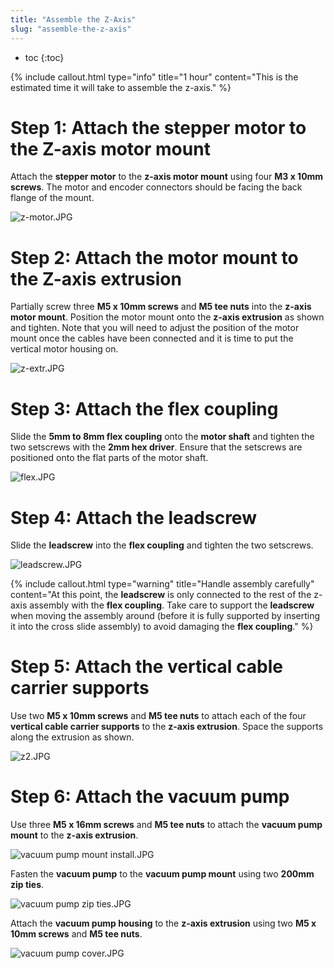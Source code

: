 ```yaml
---
title: "Assemble the Z-Axis"
slug: "assemble-the-z-axis"
---
```


* toc
{:toc}


{%
include callout.html
type="info"
title="1 hour"
content="This is the estimated time it will take to assemble the z-axis."
%}

# Step 1: Attach the stepper motor to the Z-axis motor mount
Attach the **stepper motor** to the **z-axis motor mount** using four **M3 x 10mm screws**. The motor and encoder connectors should be facing the back flange of the mount.

![z-motor.JPG](z-motor.JPG)

# Step 2: Attach the motor mount to the Z-axis extrusion
Partially screw three **M5 x 10mm screws** and **M5 tee nuts** into the **z-axis motor mount**. Position the motor mount onto the **z-axis extrusion** as shown and tighten. Note that you will need to adjust the position of the motor mount once the cables have been connected and it is time to put the vertical motor housing on.

![z-extr.JPG](z-extr.JPG)

# Step 3: Attach the flex coupling
Slide the **5mm to 8mm flex coupling** onto the **motor shaft** and tighten the two setscrews with the **2mm hex driver**. Ensure that the setscrews are positioned onto the flat parts of the motor shaft.

![flex.JPG](flex.JPG)

# Step 4: Attach the leadscrew
Slide the **leadscrew** into the **flex coupling** and tighten the two setscrews.

![leadscrew.JPG](leadscrew.JPG)



{%
include callout.html
type="warning"
title="Handle assembly carefully"
content="At this point, the **leadscrew** is only connected to the rest of the z-axis assembly with the **flex coupling**. Take care to support the **leadscrew** when moving the assembly around (before it is fully supported by inserting it into the cross slide assembly) to avoid damaging the **flex coupling**."
%}

# Step 5: Attach the vertical cable carrier supports
Use two **M5 x 10mm screws** and **M5 tee nuts** to attach each of the four **vertical cable carrier supports** to the **z-axis extrusion**. Space the supports along the extrusion as shown.

![z2.JPG](z2.JPG)

# Step 6: Attach the vacuum pump
Use three **M5 x 16mm screws** and **M5 tee nuts** to attach the **vacuum pump mount** to the **z-axis extrusion**.

![vacuum pump mount install.JPG](vacuum_pump_mount_install.JPG)

Fasten the **vacuum pump** to the **vacuum pump mount** using two **200mm zip ties**.

![vacuum pump zip ties.JPG](vacuum_pump_zip_ties.JPG)

Attach the **vacuum pump housing** to the **z-axis extrusion** using two **M5 x 10mm screws** and **M5 tee nuts**.

![vacuum pump cover.JPG](vacuum_pump_cover.JPG)

